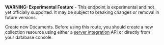 **WARNING: Experimental Feature** - This endpoint is experimental and not yet officially supported. It may be subject to breaking changes or removal in future versions.

Create new Documents. Before using this route, you should create a new collection resource using either a [server integration](https://appwrite.io/docs/server/databases#databasesCreateCollection) API or directly from your database console.